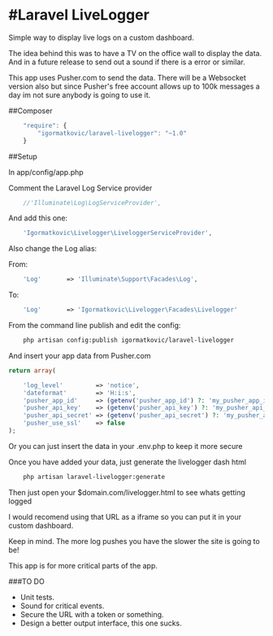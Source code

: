 #Laravel LiveLogger
==================================================

Simple way to display live logs on a custom dashboard.

The idea behind this was to have a TV on the office wall to display the data. And in a future release to send out a sound if there is a error or similar.

This app uses Pusher.com to send the data. There will be a Websocket version also but since Pusher's free account allows up to 100k messages a day im not sure anybody is going to use it.

##Composer

```js
    "require": {
		"igormatkovic/laravel-livelogger": "~1.0"
    }
```
##Setup

In app/config/app.php

Comment the Laravel Log Service provider

```php
    //'Illuminate\Log\LogServiceProvider',
```

And add this one:
```php
    'Igormatkovic\Livelogger\LiveloggerServiceProvider',
```


Also change the Log alias:

From: 
```php
    'Log'       => 'Illuminate\Support\Facades\Log',
```
To:
```php
    'Log'       => 'Igormatkovic\Livelogger\Facades\Livelogger'
```

From the command line publish and edit the config:

```bash
    php artisan config:publish igormatkovic/laravel-livelogger
```

And insert your app data from Pusher.com

```php
return array(

    'log_level'         => 'notice',
    'dateformat'        => 'H:i:s',
    'pusher_app_id'     => (getenv('pusher_app_id') ?: 'my_pusher_app_id'),
    'pusher_api_key'    => (getenv('pusher_api_key') ?: 'my_pusher_api_key'),
    'pusher_api_secret' => (getenv('pusher_api_secret') ?: 'my_pusher_api_secret'),
    'pusher_use_ssl'    => false
);
```
Or you can just insert the data in your .env.php to keep it more secure


Once you have added your data, just generate the livelogger dash html
```bash
    php artisan laravel-livelogger:generate
```



Then just open your $domain.com/livelogger.html to see whats getting logged

I would recomend using that URL as a iframe so you can put it in your custom dashboard.



Keep in mind. The more log pushes you have the slower the site is going to be! 

This app is for more critical parts of the app.


###TO DO
*   Unit tests.
*   Sound for critical events.
*   Secure the URL with a token or something.
*   Design a better output interface, this one sucks.





